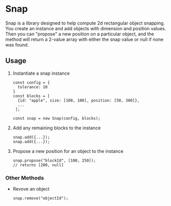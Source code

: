 # Snap

Snap is a library designed to help compute 2d rectangular object snapping. You create an instance and add objects with dimension and position values. Then you can "propose" a new position on a particular object, and the method will return a 2-value array with either the snap value or null if none was found.

## Usage

1. Instantiate a snap instance

   ```
   const config = {
     tolerance: 10
   }
   const blocks = [
     {id: "apple", size: [100, 100], position: [50, 300]},
     ...
    ];

   const snap = new Snap(config, blocks);
   ```

1. Add any remaining blocks to the instance
   ```
   snap.add({...});
   snap.add({...});
   ```
1. Propose a new position for an object to the instance
   ```
   snap.propose("blockId", [100, 250]);
   // returns [200, null]
   ```

### Other Methods

- Revove an object
  ```
  snap.remove("objectId");
  ```
